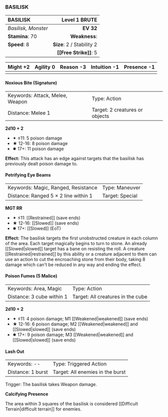 ### BASILISK

| BASILISK            |         **Level 1 BRUTE** |
| :------------------ | ------------------------: |
| *Basilisk, Monster* |                 **EV 32** |
| **Stamina**: 70     |             **Weakness**: |
| **Speed**: 8        | **Size**: 2 / Stability 2 |
|                     |    **[[Free Strike]]**: 5 |

| **Might** +2 | **Agility** 0 | **Reason** -3 | **Intuition** -1 | **Presence** -1 |
| ------------ | ------------- | ------------- | ---------------- | --------------- |
|              |               |               |                  |                 |

#### Noxious Bite (Signature)

|                                 |                                |
| :------------------------------ | :----------------------------- |
| Keywords: Attack, Melee, Weapon | Type: Action                   |
| Distance: Melee 1               | Target: 2 creatures or objects |

**2d10 + 2**

- ✦ ≤11: 5 poison damage
- ★ 12-16: 8 poison damage
- ✸ 17+: 11 poison damage

**Effect:** This attack has an edge against targets that the basilisk has previously dealt poison damage to.

#### Petrifying Eye Beams

|                                      |                 |
| :----------------------------------- | :-------------- |
| Keywords: Magic, Ranged, Resistance  | Type: Maneuver  |
| Distance: Ranged 5 × 2 line within 1 | Target: Special |

**MGT RR**

- ✦ ≤11: [[Restrained]] (save ends)
- ★ 12-16: [[Slowed]] (save ends)
- ✸ 17+: [[Slowed]] (EoT)

**Effect:** The basilisk targets the first unobstructed creature in each column of the area. Each target magically begins to turn to stone. An already [[Slowed|slowed]] target has a bane on resisting the roll. A creature [[Restrained|restrained]] by this ability or a creature adjacent to them can use an action to cut the encroaching stone from their body, taking 8 damage which can't be reduced in any way and ending the effect.

#### Poison Fumes (5 Malice)

|                           |                                   |
| :------------------------ | :-------------------------------- |
| Keywords: Area, Magic     | Type: Action                      |
| Distance: 3 cube within 1 | Target: All creatures in the cube |

**2d10 + 2**

- ✦ ≤11: 4 poison damage; M1 [[Weakened|weakened]] (save ends)
- ★ 12-16: 6 poison damage; M2 [[Weakened|weakened]] and [[Slowed|slowed]] (save ends)
- ✸ 17+: 9 poison damage; M3 [[Weakened|weakened]] and [[Slowed|slowed]] (save ends)

#### Lash Out

|                   |                                  |
| :---------------- | :------------------------------- |
| Keywords: --      | Type: Triggered Action           |
| Distance: 1 burst | Target: All enemies in the burst |

Trigger: The basilisk takes Weapon damage.

**Calcifying Presence**

The area within 3 squares of the basilisk is considered [[Difficult Terrain|difficult terrain]] for enemies.
